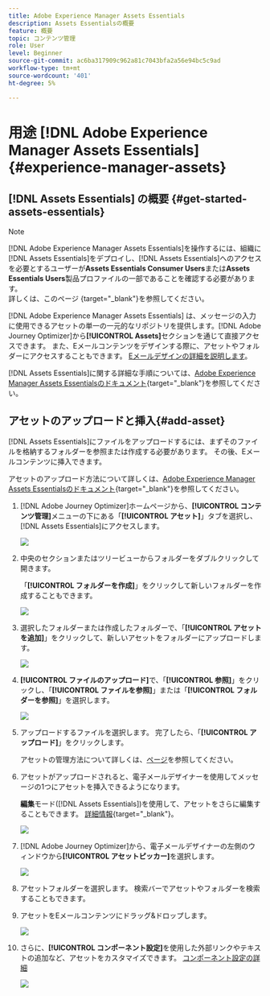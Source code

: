 ```yaml
---
title: Adobe Experience Manager Assets Essentials
description: Assets Essentialsの概要
feature: 概要
topic: コンテンツ管理
role: User
level: Beginner
source-git-commit: ac6ba317909c962a81c7043bfa2a56e94bc5c9ad
workflow-type: tm+mt
source-wordcount: '401'
ht-degree: 5%

---
```


# 用途 [!DNL Adobe Experience Manager Assets Essentials] {#experience-manager-assets}

## [!DNL Assets Essentials] の概要  {#get-started-assets-essentials}

>[!NOTE]
>
> [!DNL Adobe Experience Manager Assets Essentials]を操作するには、組織に[!DNL Assets Essentials]をデプロイし、[!DNL Assets Essentials]へのアクセスを必要とするユーザーが&#x200B;**Assets Essentials Consumer Users**&#x200B;または&#x200B;**Assets Essentials Users**&#x200B;製品プロファイルの一部であることを確認する必要があります。 <br> 詳しくは、このページ [](https://experienceleague.adobe.com/docs/experience-manager-assets-essentials/help/deploy-administer.html?lang=ja){target=&quot;_blank&quot;}を参照してください。

[!DNL Adobe Experience Manager Assets Essentials] は、メッセージの入力に使用できるアセットの単一の一元的なリポジトリを提供します。[!DNL Adobe Journey Optimizer]から&#x200B;**[!UICONTROL Assets]**&#x200B;セクションを通じて直接アクセスできます。 また、Eメールコンテンツをデザインする際に、アセットやフォルダーにアクセスすることもできます。 [Eメールデザインの詳細を説明します](design-emails.md)。

[!DNL Assets Essentials]に関する詳細な手順については、[Adobe Experience Manager Assets Essentialsのドキュメント](https://experienceleague.adobe.com/docs/experience-manager-assets-essentials/help/introduction.html?lang=ja){target=&quot;_blank&quot;}を参照してください。

## アセットのアップロードと挿入{#add-asset}

[!DNL Assets Essentials]にファイルをアップロードするには、まずそのファイルを格納するフォルダーを参照または作成する必要があります。 その後、Eメールコンテンツに挿入できます。

アセットのアップロード方法について詳しくは、[Adobe Experience Manager Assets Essentialsのドキュメント](https://experienceleague.adobe.com/docs/experience-manager-assets-essentials/help/add-delete.html){target=&quot;_blank&quot;}を参照してください。

1. [!DNL Adobe Journey Optimizer]ホームページから、**[!UICONTROL コンテンツ管理]**&#x200B;メニューの下にある「**[!UICONTROL アセット]**」タブを選択し、[!DNL Assets Essentials]にアクセスします。

   ![](assets/media_library_1.png)

1. 中央のセクションまたはツリービューからフォルダーをダブルクリックして開きます。

   「**[!UICONTROL フォルダーを作成]**」をクリックして新しいフォルダーを作成することもできます。

   ![](assets/media_library_8.png)

1. 選択したフォルダーまたは作成したフォルダーで、「**[!UICONTROL アセットを追加]**」をクリックして、新しいアセットをフォルダーにアップロードします。

   ![](assets/media_library_2.png)

1. **[!UICONTROL ファイルのアップロード]**&#x200B;で、「**[!UICONTROL 参照]**」をクリックし、「**[!UICONTROL ファイルを参照]**」または「**[!UICONTROL フォルダーを参照]**」を選択します。

   ![](assets/media_library_3.png)

1. アップロードするファイルを選択します。 完了したら、「**[!UICONTROL アップロード]**」をクリックします。

   アセットの管理方法について詳しくは、[ページ](https://experienceleague.adobe.com/docs/experience-manager-assets-essentials/help/manage-organize.html)を参照してください。

1. アセットがアップロードされると、電子メールデザイナーを使用してメッセージの1つにアセットを挿入できるようになります。

   **編集**&#x200B;モード([!DNL Assets Essentials])を使用して、アセットをさらに編集することもできます。 [詳細情報](https://experienceleague.adobe.com/docs/experience-manager-assets-essentials/help/edit-images.html){target=&quot;_blank&quot;}。

   ![](assets/media_library_12.png)

1. [!DNL Adobe Journey Optimizer]から、電子メールデザイナーの左側のウィンドウから&#x200B;**[!UICONTROL アセットピッカー]**&#x200B;を選択します。

   ![](assets/media_library_5.png)

1. アセットフォルダーを選択します。 検索バーでアセットやフォルダーを検索することもできます。

1. アセットをEメールコンテンツにドラッグ&amp;ドロップします。

   ![](assets/media_library_6.png)

1. さらに、**[!UICONTROL コンポーネント設定]**&#x200B;を使用した外部リンクやテキストの追加など、アセットをカスタマイズできます。 [コンポーネント設定の詳細](content-components.md)

   ![](assets/media_library_13.png)
